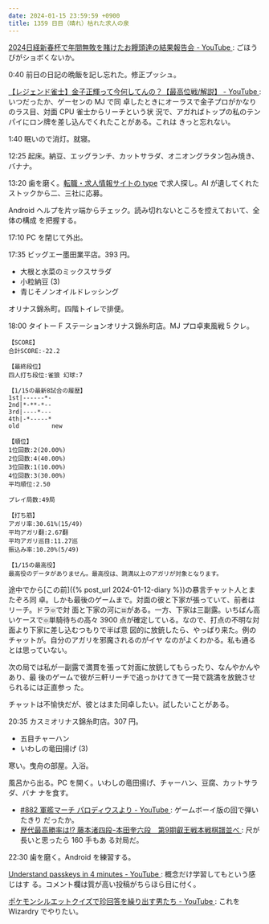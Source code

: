 ```yaml
---
date: 2024-01-15 23:59:59 +0900
title: 1359 日目（晴れ）枯れた求人の泉
---
```


[2024日経新春杯で年間無敗を賭けたお饅頭達の結果報告会 - YouTube
](https://www.youtube.com/watch?v=sDKPs8y10NU): ごほうびがショボくないか。

0:40 前日の日記の晩飯を記し忘れた。修正プッシュ。

[【レジェンド雀士】金子正輝って今何してんの？【最高位戦/解説】 - YouTube
](https://www.youtube.com/watch?v=BfoiVNtwKAg): いつだったか、ゲーセンの MJ で同
卓したときにオーラスで金子プロがかなりのラス目、対面 CPU 雀士からリーチという状
況で、アガればトップの私のテンパイにロン牌を差し込んでくれたことがある。これは
きっと忘れない。

1:40 眠いので消灯。就寝。

12:25 起床。納豆、エッグランチ、カットサラダ、オニオングラタン包み焼き、バナナ。

13:20 歯を磨く。[転職・求人情報サイトの type](https://type.jp/) で求人探し。AI
が遺してくれたストックから二、三社に応募。

Android ヘルプを片ッ端からチェック。読み切れないところを控えておいて、全体の構成
を把握する。

17:10 PC を閉じて外出。

17:35 ビッグエー墨田業平店。393 円。

* 大根と水菜のミックスサラダ
* 小粒納豆 (3)
* 青じそノンオイルドレッシング

オリナス錦糸町。四階トイレで排便。

18:00 タイトー F ステーションオリナス錦糸町店。MJ プロ卓東風戦 5 クレ。

```text
【SCORE】
合計SCORE:-22.2

【最終段位】
四人打ち段位:雀狼 幻球:7

【1/15の最新8試合の履歴】
1st|------*-
2nd|*-**-*--
3rd|----*---
4th|-*-----*
old         new

【順位】
1位回数:2(20.00%)
2位回数:4(40.00%)
3位回数:1(10.00%)
4位回数:3(30.00%)
平均順位:2.50

プレイ局数:49局

【打ち筋】
アガリ率:30.61%(15/49)
平均アガリ翻:2.67翻
平均アガリ巡目:11.27巡
振込み率:10.20%(5/49)

【1/15の最高役】
最高役のデータがありません。最高役は、跳満以上のアガリが対象となります。
```

途中でから[この前]({% post_url 2024-01-12-diary %})の暴言チャット人とまたぞろ同
卓。しかも最後のゲームまで。対面の彼と下家が張っていて、前者はリーチ。ドラ🀙で対
面と下家の河に🀜がある。一方、下家は三副露。いちばん高いケースで🀙単騎待ちの高々
3900 点が確定している。なので、打点の不明な対面より下家に差し込むつもりで半ば意
図的に放銃したら、やっぱり来た。例のチャットが。自分のアガリを邪魔されるのがイヤ
なのがよくわかる。私も通るとは思っていない。

次の局では私が一副露で満貫を張って対面に放銃してもらったり、なんやかんやあり、最
後のゲームで彼が三軒リーチで追っかけてきて一発で跳満を放銃させられるには正直参っ
た。

チャットは不愉快だが、彼とはまた同卓したい。試したいことがある。

20:35 カスミオリナス錦糸町店。307 円。

* 五目チャーハン
* いわしの竜田揚げ (3)

寒い。曳舟の部屋。入浴。

風呂から出る。PC を開く。いわしの竜田揚げ、チャーハン、豆腐、カットサラダ、バナ
ナを食す。

* [#882 軍艦マーチ パロディウスより - YouTube
  ](https://www.youtube.com/watch?v=W4k6AFVc53Y): ゲームボーイ版の回で弾いたきり
  だったか。
* [歴代最高勝率は!? 藤本渚四段ｰ本田奎六段　第9期叡王戦本戦棋譜並べ
  ](https://www.youtube.com/watch?v=4JVagogT648): 尺が長いと思ったら 160 手もあ
  る対局だ。

22:30 歯を磨く。Android を練習する。

[Understand passkeys in 4 minutes - YouTube
](https://www.youtube.com/watch?v=2xdV-xut7EQ): 概念だけ学習してもという感じはす
る。コメント欄は質が高い投稿がちらほら目に付く。

[ポケモンシルエットクイズで珍回答を繰り出す男たち - YouTube
](https://www.youtube.com/watch?v=RAg3gYVEa_M): これを Wizardry でやりたい。
